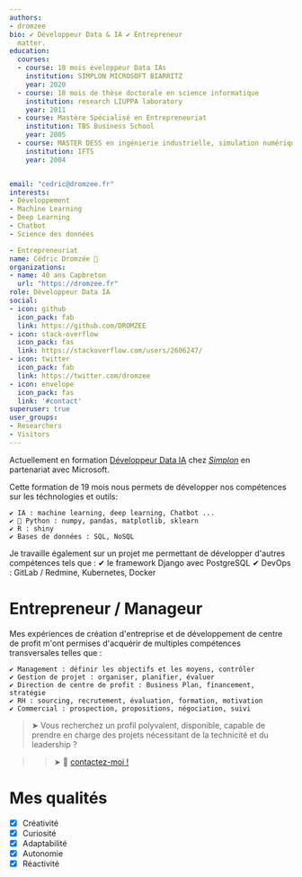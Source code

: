 ```yaml
---
authors:
- dromzee
bio: ✔ Développeur Data & IA ✔ Entrepreneur 
  matter.
education:
  courses:
  - course: 18 mois éveloppeur Data IAs
    institution: SIMPLON MICROSOFT BIARRITZ
    year: 2020
  - course: 18 mois de thèse doctorale en science informatique
    institution: research LIUPPA laboratory
    year: 2011
  - course: Mastère Spécialisé en Entrepreneuriat
    institution: TBS Business School
    year: 2005
  - course: MASTER DESS en ingénierie industrielle, simulation numérique
    institution: IFTS
    year: 2004


email: "cedric@dromzee.fr"
interests:
- Développement
- Machine Learning
- Deep Learning
- Chatbot
- Science des données

- Entrepreneuriat
name: Cédric Dromzée 🚀
organizations:
- name: 40 ans Capbreton
  url: "https://dromzee.fr"
role: Développeur Data IA
social:
- icon: github
  icon_pack: fab
  link: https://github.com/DROMZEE
- icon: stack-overflow
  icon_pack: fas
  link: https://stackoverflow.com/users/2606247/
- icon: twitter
  icon_pack: fab
  link: https://twitter.com/dromzee
- icon: envelope
  icon_pack: fas
  link: '#contact'
superuser: true
user_groups:
- Researchers
- Visitors
---
```


Actuellement en formation [Développeur Data IA](https://simplon.co/ecoleia/) chez *[Simplon](https://simplon.co/ecoleia/)* en partenariat avec Microsoft. 

Cette formation de 19 mois nous permets de développer nos compétences sur les téchnologies et outils:

    ✔ IA : machine learning, deep learning, Chatbot ...
    ✔ 🐍 Python : numpy, pandas, matplotlib, sklearn
    ✔ R : shiny
    ✔ Bases de données : SQL, NoSQL

Je travaille également sur un projet me permettant de développer d'autres compétences tels que :
    ✔ le framework Django avec PostgreSQL 
    ✔ DevOps : GitLab / Redmine, Kubernetes, Docker

# Entrepreneur / Manageur

Mes expériences de création d'entreprise et de développement de centre de profit m'ont permises d'acquérir de multiples compétences transversales telles que :

    ✔ Management : définir les objectifs et les moyens, contrôler
    ✔ Gestion de projet : organiser, planifier, évaluer
    ✔ Direction de centre de profit : Business Plan, financement, stratégie
    ✔ RH : sourcing, recrutement, évaluation, formation, motivation
    ✔ Commercial : prospection, propositions, négociation, suivi

> ➤ Vous recherchez un profil polyvalent, disponible, capable de prendre en charge des projets nécessitant de la technicité et du leadership ?

>> ➤ 🎯 [contactez-moi !](#contact)


# Mes qualités

- [x] Créativité
- [x] Curiosité
- [x] Adaptabilité
- [x] Autonomie
- [x] Réactivité
